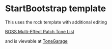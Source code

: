 # StartBootstrap template


This uses the rock template with additional editing

[BOSS Multi-Effect Patch Tone List](https://docs.google.com/spreadsheets/d/1Zq1hCNlwYc__UgzVPfvJ2pU88wA7KlF9sBHhdnp27cY/edit?usp=sharing) 

and is viewable at [ToneGarage](http://www.tonegarage.co.uk/)
